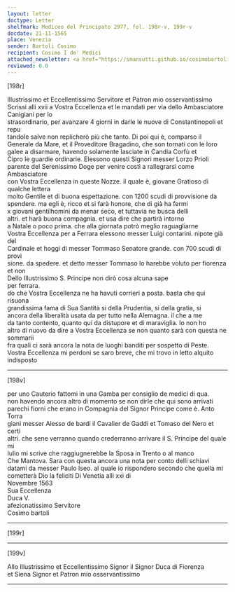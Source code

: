 ```yaml
---
layout: letter
doctype: Letter
shelfmark: Mediceo del Principato 2977, fol. 198r-v, 199r-v
docdate: 21-11-1565
place: Venezia
sender: Bartoli Cosimo
recipient: Cosimo I de' Medici
attached_newsletter: <a href="https://smansutti.github.io/cosimobartoli/texts/3079_140/">3079_140</a>
reviewed: 0.0
---
```


[198r]  
  
  
Illustrissimo et Eccellentissimo Servitore et Patron mio osservantissimo  
Scrissi alli xvii a Vostra Eccellenza et le mandati per via dello Ambasciatore Canigiani per lo  
strasordinario, per avanzare 4 giorni in darle le nuove di Constantinopoli et repu  
tandole salve non replicherò più che tanto. Di poi qui è, comparso il  
Generale da Mare, et il Proveditore Bragadino, che son tornati con le loro  
galee a disarmare, havendo solamente lasciate in Candia Corfù et  
Cipro le guardie ordinarie. Elessono questi Signori messer Lorzo Prioli  
parente del Serenissimo Doge per venire costì a rallegrarsi come Ambasciatore  
con Vostra Eccellenza in queste Nozze. il quale è, giovane Gratioso di qualche lettera  
molto Gentile et di buona espettazione. con 1200 scudi di provvisione da  
spendere. ma egli è, ricco et si farà honore, che di già ha fermi  
x giovani gentilhomini da menar seco, et tuttavia ne busca delli  
altri. et harà buona compagnia. et usa dire che partirà intorno  
a Natale o poco prima. che alla giornata potrò meglio raguagliarne  
Vostra Eccellenza per a Ferrara elessono messer Luigi contarini. nipote già del  
Cardinale et hoggi di messer Tommaso Senatore grande. con 700 scudi di provi  
sione. da spedere. et detto messer Tommaso lo harebbe voluto per fiorenza et non  
Dello Illustrissimo S. Principe non dirò cosa alcuna sape  
per ferrara.  
do che Vostra Eccellenza ne ha havuti corrieri a posta. basta che qui risuona  
grandissima fama di Sua Santità si della Prudentia, si della gratia, si  
ancora della liberalità usata da per tutto nella Alemagna. il che a me  
da tanto contento, quanto qui da distupore et di maraviglia. Io non ho  
altro di nuovo da dire a Vostra Eccellenza se non quanto sarà con questa ne sommarii  
fra quali ci sarà ancora la nota de luoghi banditi per sospetto di Peste.  
Vostra Eccellenza mi perdoni se saro breve, che mi trovo in letto alquito indisposto  
  
---  

[198v]  
  
  
per uno Cauterio fattomi in una Gamba per consiglio de medici di qua.  
non havendo ancora altro di momento se non dirle che qui sono arrivati  
parechi fiorni che erano in Compagnia del Signor Principe come è. Anto Torra  
giani messer Alesso de bardi il Cavalier de Gaddi et Tomaso del Nero et certi  
altri. che sene verranno quando crederranno arrivare il S. Principe del quale mi  
Iulio mi scrive che raggiugnerebbe la Sposa in Trento o al manco  
Che Mantova. Sara con questa ancora una nota per conto delli schiavi  
datami da messer Paulo Iseo. al quale io rispondero secondo che quella mi  
cometterà Dio la feliciti Di Venetia alli xxi di  
Novembre 1563  
Sua Eccellenza  
Duca V.  
afezionatissimo Servitore  
Cosimo bartoli  
  
---  

[199r]  
  
  
  
---  

[199v]  
  
  
Allo Illustrissimo et Eccellentissimo Signor il Signor Duca di Fiorenza  
et Siena Signor et Patron mio osservantissimo  
  
---  

